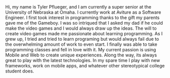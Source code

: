 <paragraph>
Hi, my name is Tyler Pflueger, and I am currently a super senior at the University of Nebraska at Omaha. I currently work at Aviture as a Software Engineer.
<paragraph>
I first took interest in programming thanks to the gift my parents gave me of the Gameboy. I was so intriqued that I asked my dad if he could make the video games and I would always draw up the ideas. The will to create video games made me passionate about learning programming. As I grew up, I tried and tried to learn programing but would always fail due to the overwhelming amount of work to even start. I finally was able to take programming classes and fell in love with it.
<paragraph>
My current passion is using Mobile and Web to create unique experiences. Along the way, its always great to play with the latest technologies. In my spare time I play with new frameworks, work on mobile apps, and whatever other stereotypical college student does.
